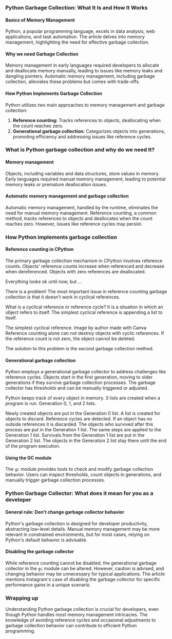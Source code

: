 ### Python Garbage Collection: What It Is and How It Works

#### Basics of Memory Management
Python, a popular programming language, excels in data analysis, web applications, and task automation. The article delves into memory management, highlighting the need for effective garbage collection.

#### Why we need Garbage Collection
Memory management in early languages required developers to allocate and deallocate memory manually, leading to issues like memory leaks and dangling pointers. Automatic memory management, including garbage collection, alleviates these problems but comes with trade-offs.

#### How Python Implements Garbage Collection
Python utilizes two main approaches to memory management and garbage collection: 
1. **Reference counting:** Tracks references to objects, deallocating when the count reaches zero.
2. **Generational garbage collection:** Categorizes objects into generations, promoting efficiency and addressing issues like reference cycles.

### What is Python garbage collection and why do we need It?

#### Memory management
Objects, including variables and data structures, store values in memory. Early languages required manual memory management, leading to potential memory leaks or premature deallocation issues.

#### Automatic memory management and garbage collection
Automatic memory management, handled by the runtime, eliminates the need for manual memory management. Reference counting, a common method, tracks references to objects and deallocates when the count reaches zero. However, issues like reference cycles may persist.

### How Python implements garbage collection

#### Reference counting in CPython
The primary garbage collection mechanism in CPython involves reference counts. Objects' reference counts increase when referenced and decrease when dereferenced. Objects with zero references are deallocated.

Everything looks ok until now, but …

There is a problem!
The most important issue in reference counting garbage collection is that it doesn’t work in cyclical references.

What is a cyclical reference or reference cycle?
It is a situation in which an object refers to itself. The simplest cyclical reference is appending a list to itself.


The simplest cyclical reference. Image by author made with Canva
Reference counting alone can not destroy objects with cyclic references. If the reference count is not zero, the object cannot be deleted.

The solution to this problem is the second garbage collection method.
#### Generational garbage collection
Python employs a generational garbage collector to address challenges like reference cycles. Objects start in the first generation, moving to older generations if they survive garbage collection processes. The garbage collector has thresholds and can be manually triggered or adjusted.

Python keeps track of every object in memory. 3 lists are created when a program is run. Generation 0, 1, and 2 lists.

Newly created objects are put in the Generation 0 list. A list is created for objects to discard. Reference cycles are detected. If an object has no outside references it is discarded. The objects who survived after this process are put in the Generation 1 list. The same steps are applied to the Generation 1 list. Survivals from the Generation 1 list are put in the Generation 2 list. The objects in the Generation 2 list stay there until the end of the program execution.

#### Using the GC module
The `gc` module provides tools to check and modify garbage collection behavior. Users can inspect thresholds, count objects in generations, and manually trigger garbage collection processes.

### Python Garbage Collector: What does it mean for you as a developer

#### General rule: Don't change garbage collector behavior
Python's garbage collection is designed for developer productivity, abstracting low-level details. Manual memory management may be more relevant in constrained environments, but for most cases, relying on Python's default behavior is advisable.

#### Disabling the garbage collector
While reference counting cannot be disabled, the generational garbage collector in the `gc` module can be altered. However, caution is advised, and changing behavior may be unnecessary for typical applications. The article mentions Instagram's case of disabling the garbage collector for specific performance gains in a unique scenario.

### Wrapping up
Understanding Python garbage collection is crucial for developers, even though Python handles most memory management intricacies. The knowledge of avoiding reference cycles and occasional adjustments to garbage collection behavior can contribute to efficient Python programming.
